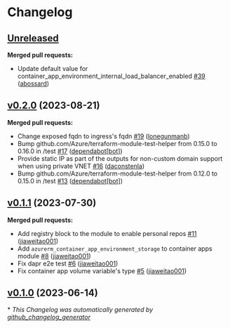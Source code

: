 # Changelog

## [Unreleased](https://github.com/Azure/terraform-azure-container-apps/tree/HEAD)

**Merged pull requests:**

- Update default value for container\_app\_environment\_internal\_load\_balancer\_enabled [\#39](https://github.com/Azure/terraform-azure-container-apps/pull/39) ([abossard](https://github.com/abossard))

## [v0.2.0](https://github.com/Azure/terraform-azure-container-apps/tree/v0.2.0) (2023-08-21)

**Merged pull requests:**

- Change exposed fqdn to ingress's fqdn [\#19](https://github.com/Azure/terraform-azure-container-apps/pull/19) ([lonegunmanb](https://github.com/lonegunmanb))
- Bump github.com/Azure/terraform-module-test-helper from 0.15.0 to 0.16.0 in /test [\#17](https://github.com/Azure/terraform-azure-container-apps/pull/17) ([dependabot[bot]](https://github.com/apps/dependabot))
- Provide static IP as part of the outputs for non-custom domain support when using private VNET [\#16](https://github.com/Azure/terraform-azure-container-apps/pull/16) ([daconstenla](https://github.com/daconstenla))
- Bump github.com/Azure/terraform-module-test-helper from 0.12.0 to 0.15.0 in /test [\#13](https://github.com/Azure/terraform-azure-container-apps/pull/13) ([dependabot[bot]](https://github.com/apps/dependabot))

## [v0.1.1](https://github.com/Azure/terraform-azure-container-apps/tree/v0.1.1) (2023-07-30)

**Merged pull requests:**

- Add registry block to the module to enable personal repos [\#11](https://github.com/Azure/terraform-azure-container-apps/pull/11) ([jiaweitao001](https://github.com/jiaweitao001))
- Add `azurerm_container_app_environment_storage` to container apps module [\#8](https://github.com/Azure/terraform-azure-container-apps/pull/8) ([jiaweitao001](https://github.com/jiaweitao001))
- Fix dapr e2e test [\#6](https://github.com/Azure/terraform-azure-container-apps/pull/6) ([jiaweitao001](https://github.com/jiaweitao001))
- Fix container app volume variable's type [\#5](https://github.com/Azure/terraform-azure-container-apps/pull/5) ([jiaweitao001](https://github.com/jiaweitao001))

## [v0.1.0](https://github.com/Azure/terraform-azure-container-apps/tree/v0.1.0) (2023-06-14)



\* *This Changelog was automatically generated by [github_changelog_generator](https://github.com/github-changelog-generator/github-changelog-generator)*
